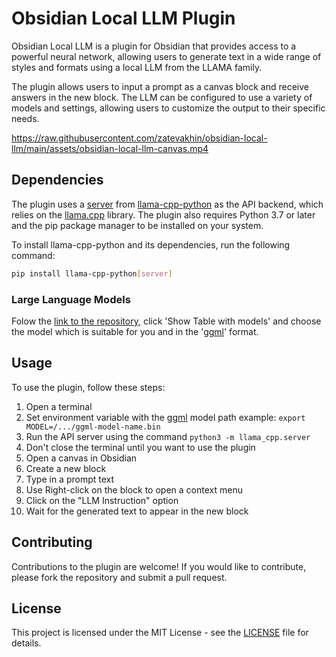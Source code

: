 # Obsidian Local LLM Plugin

Obsidian Local LLM is a plugin for Obsidian that provides access to a powerful neural network, allowing users to generate text in a wide range of styles and formats using a local LLM from the LLAMA family.

The plugin allows users to input a prompt as a canvas block and receive answers in the new block. The LLM can be configured to use a variety of models and settings, allowing users to customize the output to their specific needs.

https://raw.githubusercontent.com/zatevakhin/obsidian-local-llm/main/assets/obsidian-local-llm-canvas.mp4

## Dependencies
The plugin uses a [server](https://github.com/abetlen/llama-cpp-python/blob/main/llama_cpp/server/__main__.py) from [llama-cpp-python](https://github.com/abetlen/llama-cpp-python) as the API backend, which relies on the [llama.cpp](https://github.com/ggerganov/llama.cpp) library. The plugin also requires Python 3.7 or later and the pip package manager to be installed on your system.

To install llama-cpp-python and its dependencies, run the following command:

```bash
pip install llama-cpp-python[server]
```
### Large Language Models
Folow the [link to the repository](https://github.com/underlines/awesome-marketing-datascience/blob/master/awesome-ai.md), click 'Show Table with models' and choose the model which is suitable for you and in the '[ggml](https://github.com/ggerganov/ggml)' format.

## Usage
To use the plugin, follow these steps:

1. Open a terminal
2. Set environment variable with the [ggml](https://github.com/ggerganov/ggml) model path example: `export MODEL=/.../ggml-model-name.bin`
2. Run the API server using the command `python3 -m llama_cpp.server`
3. Don't close the terminal until you want to use the plugin
1. Open a canvas in Obsidian
2. Create a new block
3. Type in a prompt text
4. Use Right-click on the block to open a context menu
5. Click on the "LLM Instruction" option
6. Wait for the generated text to appear in the new block


## Contributing

Contributions to the plugin are welcome! If you would like to contribute, please fork the repository and submit a pull request.


## License

This project is licensed under the MIT License - see the [LICENSE](LICENSE) file for details.
